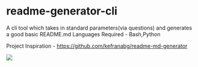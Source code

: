 # readme-generator-cli
A cli tool which takes in standard parameters(via questions) and generates a good basic README.md
Languages Required - Bash,Python

Project Inspiration - https://github.com/kefranabg/readme-md-generator

![](https://user-images.githubusercontent.com/9840435/59459416-07f1e580-8e1d-11e9-89e7-6a5e6b373e93.gif)
